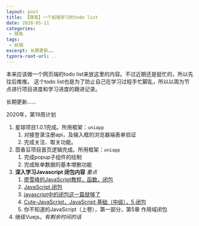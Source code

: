 ```yaml
---
layout: post
title: 【随笔】一个前端学习的todo list
date: 2020-05-11
categories: 
 - 随笔
tags: 
 - 前端
excerpt: 长期更新……
typora-root-url: ..
---
```

本来应该做一个网页端的todo list来放这里的内容。不过近期还是挺忙的，所以先往后推推。
这个todo list也是为了防止自己在学习过程手忙脚乱，所以以周为节点进行项目进度和学习进度的跟进记录。

长期更新……

2020年，第19周计划

1. 星球项目1.0.1完成。所用框架：`uniapp`
   1. 对接登录注册api，及输入框的浏览器端表单验证
   2. 完成关注、取关功能。
2. 茴香豆项目首页逻辑完成。所用框架：`uniapp`
   1. 完成popup子组件的绘制
   2. 完成账单数据的基本增删功能
3. **深入学习Javascript 闭包内容** *重点*
   1. [廖雪峰的JavaScript教程，函数，闭包](https://www.liaoxuefeng.com/wiki/1022910821149312/1023021250770016)
   2. [JavaScript 闭包](https://segmentfault.com/a/1190000006875662)
   3. [javascript中的闭包这一篇就够了](https://mp.weixin.qq.com/s/nC9-2-kclLRcbViBoJjfqQ)
   4. [Cute-JavaScript，JavaScript 基础（中级），5 闭包](http://js.pingan8787.com/)
   5. 你不知道的JavaScript（上卷），第一部分，第5章 作用域闭包
4. 继续Vuejs。*有剩余时间的话*
